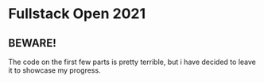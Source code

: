 # Fullstack Open 2021

## BEWARE!

The code on the first few parts is pretty terrible, but i have decided to leave it to showcase my progress.
